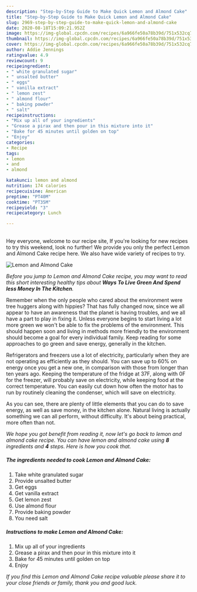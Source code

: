 ```yaml
---
description: "Step-by-Step Guide to Make Quick Lemon and Almond Cake"
title: "Step-by-Step Guide to Make Quick Lemon and Almond Cake"
slug: 2969-step-by-step-guide-to-make-quick-lemon-and-almond-cake
date: 2020-08-18T15:09:21.952Z
image: https://img-global.cpcdn.com/recipes/6a966fe50a78b39d/751x532cq70/lemon-and-almond-cake-recipe-main-photo.jpg
thumbnail: https://img-global.cpcdn.com/recipes/6a966fe50a78b39d/751x532cq70/lemon-and-almond-cake-recipe-main-photo.jpg
cover: https://img-global.cpcdn.com/recipes/6a966fe50a78b39d/751x532cq70/lemon-and-almond-cake-recipe-main-photo.jpg
author: Addie Jennings
ratingvalue: 4.9
reviewcount: 9
recipeingredient:
- " white granulated sugar"
- " unsalted butter"
- " eggs"
- " vanilla extract"
- " lemon zest"
- " almond flour"
- " baking powder"
- " salt"
recipeinstructions:
- "Mix up all of your ingredients"
- "Grease a pirax and then pour in this mixture into it"
- "Bake for 45 minutes until golden on top"
- "Enjoy"
categories:
- Recipe
tags:
- lemon
- and
- almond

katakunci: lemon and almond 
nutrition: 174 calories
recipecuisine: American
preptime: "PT40M"
cooktime: "PT35M"
recipeyield: "3"
recipecategory: Lunch

---
```

<br>
Hey everyone, welcome to our recipe site, If you're looking for new recipes to try this weekend, look no further! We provide you only the perfect Lemon and Almond Cake recipe here. We also have wide variety of recipes to try.
<br>


![Lemon and Almond Cake](https://img-global.cpcdn.com/recipes/6a966fe50a78b39d/751x532cq70/lemon-and-almond-cake-recipe-main-photo.jpg)

<i>Before you jump to Lemon and Almond Cake recipe, you may want to read this short interesting healthy tips about 
<strong>Ways To Live Green And Spend less Money In The Kitchen</strong>.</i>
</br>

Remember when the only people who cared about the environment were tree huggers along with hippies? That has fully changed now, since we all appear to have an awareness that the planet is having troubles, and we all have a part to play in fixing it. Unless everyone begins to start living a lot more green we won't be able to fix the problems of the environment. This should happen soon and living in methods more friendly to the environment should become a goal for every individual family. Keep reading for some approaches to go green and save energy, generally in the kitchen.

Refrigerators and freezers use a lot of electricity, particularly when they are not operating as efficiently as they should. You can save up to 60% on energy once you get a new one, in comparison with those from longer than ten years ago. Keeping the temperature of the fridge at 37F, along with 0F for the freezer, will probably save on electricity, while keeping food at the correct temperature. You can easily cut down how often the motor has to run by routinely cleaning the condenser, which will save on electricity.

As you can see, there are plenty of little elements that you can do to save energy, as well as save money, in the kitchen alone. Natural living is actually something we can all perform, without difficulty. It's about being practical, more often than not.


<i>We hope you got benefit from reading it, now let's go back to lemon and almond cake recipe. You can have lemon and almond cake using <strong>8</strong> ingredients and <strong>4</strong> steps. Here is how you cook that.
</i>

##### The ingredients needed to cook Lemon and Almond Cake:

1. Take  white granulated sugar
1. Provide  unsalted butter
1. Get  eggs
1. Get  vanilla extract
1. Get  lemon zest
1. Use  almond flour
1. Provide  baking powder
1. You need  salt


##### Instructions to make Lemon and Almond Cake:

1. Mix up all of your ingredients
1. Grease a pirax and then pour in this mixture into it
1. Bake for 45 minutes until golden on top
1. Enjoy


<i>If you find this Lemon and Almond Cake recipe valuable please share it to your close friends or family, thank you and good luck.</i>

